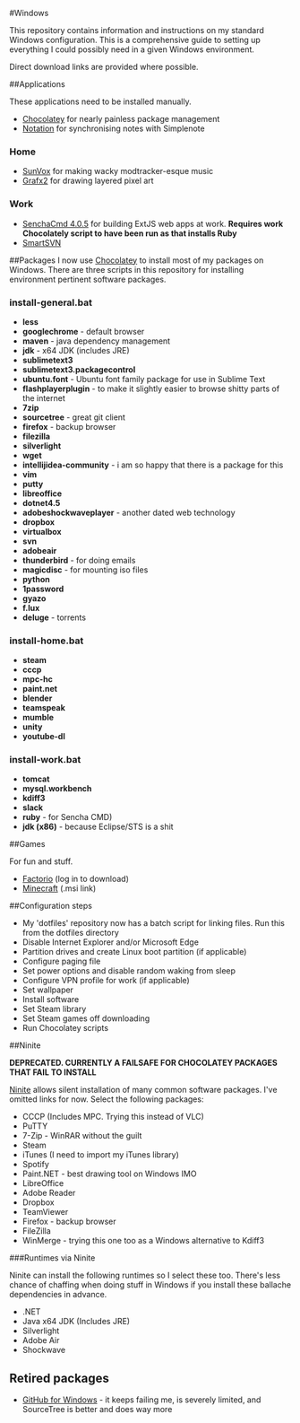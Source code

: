 #Windows

This repository contains information and instructions on my standard Windows configuration. This is a comprehensive guide to setting up everything I could possibly need in a given Windows environment.

Direct download links are provided where possible.

##Applications

These applications need to be installed manually.

- [Chocolatey](https://chocolatey.org/) for nearly painless package management
- [Notation](http://getnotation.com/) for synchronising notes with Simplenote

### Home
- [SunVox](http://www.warmplace.ru/soft/sunvox/) for making wacky modtracker-esque music
- [Grafx2](https://code.google.com/p/grafx2/downloads/list?can=2&q=label%3AOpSys-Windows+label%3ARelease-2.4) for drawing layered pixel art

### Work
- [SenchaCmd 4.0.5](https://cdn.sencha.com/cmd/4.0.5.87/SenchaCmd-4.0.5.87-windows.exe.zip) for building ExtJS web apps at work. **Requires work Chocolately script to have been run as that installs Ruby**
- [SmartSVN](http://www.smartsvn.com/)

##Packages
I now use [Chocolatey](https://chocolatey.org/) to install most of my packages on Windows. There are three scripts in this repository for installing environment pertinent software packages.

### install-general.bat
- **less**
- **googlechrome** - default browser
- **maven** - java dependency management
- **jdk** - x64 JDK (includes JRE)
- **sublimetext3** 
- **sublimetext3.packagecontrol** 
- **ubuntu.font** - Ubuntu font family package for use in Sublime Text
- **flashplayerplugin** - to make it slightly easier to browse shitty parts of the internet
- **7zip**
- **sourcetree** - great git client
- **firefox** - backup browser
- **filezilla** 
- **silverlight** 
- **wget** 
- **intellijidea-community** - i am so happy that there is a package for this
- **vim** 
- **putty** 
- **libreoffice** 
- **dotnet4.5** 
- **adobeshockwaveplayer** - another dated web technology
- **dropbox** 
- **virtualbox** 
- **svn** 
- **adobeair** 
- **thunderbird** - for doing emails
- **magicdisc** - for mounting iso files
- **python** 
- **1password** 
- **gyazo** 
- **f.lux** 
- **deluge** - torrents

### install-home.bat
- **steam**
- **cccp**
- **mpc-hc**
- **paint.net**
- **blender**
- **teamspeak**
- **mumble**
- **unity**
- **youtube-dl**

### install-work.bat
- **tomcat** 
- **mysql.workbench**
- **kdiff3** 
- **slack** 
- **ruby** - for Sencha CMD)
- **jdk (x86)** - because Eclipse/STS is a shit

##Games

For fun and stuff.

- [Factorio](https://www.factorio.com/login) (log in to download)
- [Minecraft](https://launcher.mojang.com/download/MinecraftInstaller.msi) (.msi link)

##Configuration steps

- My 'dotfiles' repository now has a batch script for linking files. Run this from the dotfiles directory
- Disable Internet Explorer and/or Microsoft Edge
- Partition drives and create Linux boot partition (if applicable)
- Configure paging file
- Set power options and disable random waking from sleep
- Configure VPN profile for work (if applicable)
- Set wallpaper
- Install software
- Set Steam library
- Set Steam games off downloading
- Run Chocolatey scripts

##Ninite

**DEPRECATED. CURRENTLY A FAILSAFE FOR CHOCOLATEY PACKAGES THAT FAIL TO INSTALL**

[Ninite](http://www.ninite.com) allows silent installation of many common software packages. I've omitted links for now. Select the following packages:

- CCCP (Includes MPC. Trying this instead of VLC)
- PuTTY
- 7-Zip - WinRAR without the guilt
- Steam
- iTunes (I need to import my iTunes library)
- Spotify
- Paint.NET - best drawing tool on Windows IMO
- LibreOffice
- Adobe Reader
- Dropbox
- TeamViewer
- Firefox - backup browser
- FileZilla
- WinMerge - trying this one too as a Windows alternative to Kdiff3

###Runtimes via Ninite

Ninite can install the following runtimes so I select these too. There's less chance of chaffing when doing stuff in Windows if you install these ballache dependencies in advance.

- .NET
- Java x64 JDK (Includes JRE)
- Silverlight
- Adobe Air
- Shockwave

## Retired packages
- [GitHub for Windows](https://desktop.github.com/) - it keeps failing me, is severely limited, and SourceTree is better and does way more